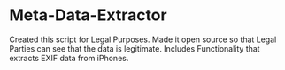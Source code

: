 # Meta-Data-Extractor
Created this script for Legal Purposes. Made it open source so that Legal Parties can see that the data is legitimate. Includes Functionality that extracts EXIF data from iPhones. 

